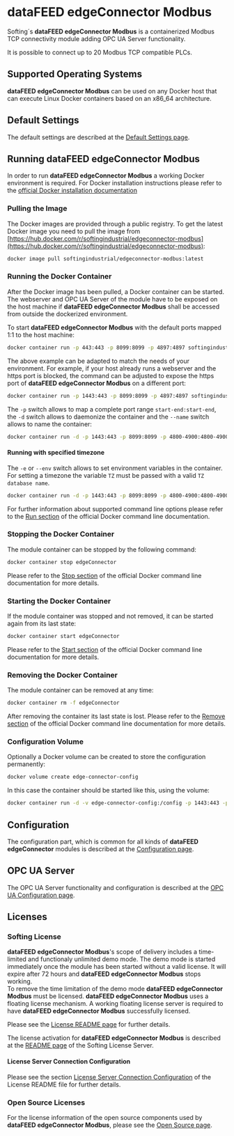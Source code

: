 # **dataFEED edgeConnector Modbus**

Softing´s **dataFEED edgeConnector Modbus** is a containerized Modbus TCP
connectivity module adding OPC UA Server functionality.

It is possible to connect up to 20 Modbus TCP compatible PLCs.

## Supported Operating Systems

**dataFEED edgeConnector Modbus** can be used on any Docker host that can
execute Linux Docker containers based on an x86_64 architecture.

## Default Settings

The default settings are described at the [Default Settings page](../common/defaults.md).

## Running **dataFEED edgeConnector Modbus**

In order to run **dataFEED edgeConnector Modbus** a working Docker environment
is required.
For Docker installation instructions please refer to the
[official Docker installation documentation](https://docs.docker.com/install/)

### Pulling the Image

The Docker images are provided through a public registry.
To get the latest Docker image you need to pull the image from
[https://hub.docker.com/r/softingindustrial/edgeconnector-modbus](https://hub.docker.com/r/softingindustrial/edgeconnector-modbus):

```bash
docker image pull softingindustrial/edgeconnector-modbus:latest
```

### Running the Docker Container

After the Docker image has been pulled, a Docker container can be started.
The webserver and OPC UA Server of the module have to be exposed on the host
machine if **dataFEED edgeConnector Modbus** shall be accessed from outside
the dockerized environment.

To start **dataFEED edgeConnector Modbus** with the default ports mapped 1:1
to the host machine:

```bash
docker container run -p 443:443 -p 8099:8099 -p 4897:4897 softingindustrial/edgeconnector-modbus
```

The above example can be adapted to match the needs of your environment.
For example, if your host already runs a webserver and the https port is
blocked, the command can be adjusted to expose the https port of **dataFEED
edgeConnector Modbus** on a different port:

```bash
docker container run -p 1443:443 -p 8099:8099 -p 4897:4897 softingindustrial/edgeconnector-modbus
```

The `-p` switch allows to map a complete port range `start-end:start-end`,
the `-d` switch allows to daemonize the container and the `--name` switch
allows to name the container:  

```bash
docker container run -d -p 1443:443 -p 8099:8099 -p 4800-4900:4800-4900 --name edgeConnector softingindustrial/edgeconnector-modbus
```

#### Running with specified timezone
The `-e` or `--env` switch allows to set environment variables in the container.
For setting a timezone the variable `TZ` must be passed with a valid `TZ database name`.

```bash
docker container run -d -p 1443:443 -p 8099:8099 -p 4800-4900:4800-4900 --name edgeConnector -e TZ=Europe/Berlin softingindustrial/edgeconnector-modbus
```

For further information about supported command line options please refer to the
[Run section](https://docs.docker.com/engine/reference/commandline/run/) of the
official Docker command line documentation.

### Stopping the Docker Container

The module container can be stopped by the following command:

```bash
docker container stop edgeConnector
```

Please refer to the
[Stop section](https://docs.docker.com/engine/reference/commandline/container_stop/)
of the official Docker command line documentation for more details.

### Starting the Docker Container

If the module container was stopped and not removed, it can be started again
from its last state:

```bash
docker container start edgeConnector
```

Please refer to the
[Start section](https://docs.docker.com/engine/reference/commandline/container_start/)
of the official Docker command line documentation for more details.

### Removing the Docker Container

The module container can be removed at any time:

```bash
docker container rm -f edgeConnector
```

After removing the container its last state is lost.
Please refer to the
[Remove section](https://docs.docker.com/engine/reference/commandline/container_rm/)
of the official Docker command line documentation for more details.

### Configuration Volume

Optionally a Docker volume can be created to store the configuration permanently:

```bash
docker volume create edge-connector-config
```

In this case the container should be started like this, using the volume:

```bash
docker container run -d -v edge-connector-config:/config -p 1443:443 -p 8099:8099 -p 4800-4900:4800-4900 --name edgeConnector softingindustrial/edgeconnector-modbus
```

## Configuration

The configuration part, which is common for all kinds of
**dataFEED edgeConnector** modules is described at the
[Configuration page](../common/configuration.md).


## OPC UA Server

The OPC UA Server functionality and configuration is described at the
[OPC UA Configuration page](../common/opcua.md).

## Licenses

### Softing License

**dataFEED edgeConnector Modbus**'s scope of delivery includes a time-limited
and functionaly unlimited demo mode.
The demo mode is started immediately once the module has been started without a
valid license.
It will expire after 72 hours and **dataFEED edgeConnector Modbus** stops
working.  
To remove the time limitation of the demo mode **dataFEED edgeConnector Modbus**
must be licensed.
**dataFEED edgeConnector Modbus** uses a floating license mechanism.
A working floating license server is required to have **dataFEED edgeConnector
Modbus** successfully licensed.  

Please see the [License README page](../Licenses/README.md) for further details.

The license activation for **dataFEED edgeConnector Modbus** is described at the
[README page](../Licenses/SoftingLicenseServer/README.md) of the Softing License
Server.

#### License Server Connection Configuration

Please see the section
[License Server Connection Configuration](../Licenses/README.md#license-server-connection-configuration)
of the License README file for further details.

### Open Source Licenses

For the license information of the open source components used by
**dataFEED edgeConnector Modbus**, please see the
[Open Source page](../Licenses/OpenSourceLicenses.md).
